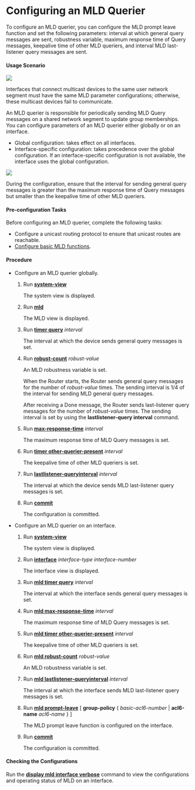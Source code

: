 Configuring an MLD Querier
==========================

To configure an MLD querier, you can configure the MLD prompt leave function and set the following parameters: interval at which general query messages are sent, robustness variable, maximum response time of Query messages, keepalive time of other MLD queriers, and interval MLD last-listener query messages are sent.

#### Usage Scenario

![](../../../../public_sys-resources/notice_3.0-en-us.png) 

Interfaces that connect multicast devices to the same user network segment must have the same MLD parameter configurations; otherwise, these multicast devices fail to communicate.

An MLD querier is responsible for periodically sending MLD Query messages on a shared network segment to update group memberships. You can configure parameters of an MLD querier either globally or on an interface.

* Global configuration: takes effect on all interfaces.
* Interface-specific configuration: takes precedence over the global configuration. If an interface-specific configuration is not available, the interface uses the global configuration.

![](../../../../public_sys-resources/note_3.0-en-us.png) 

During the configuration, ensure that the interval for sending general query messages is greater than the maximum response time of Query messages but smaller than the keepalive time of other MLD queriers.



#### Pre-configuration Tasks

Before configuring an MLD querier, complete the following tasks:

* Configure a unicast routing protocol to ensure that unicast routes are reachable.
* [Configure basic MLD functions](dc_vrp_multicast_cfg_2073.html).

#### Procedure

* Configure an MLD querier globally.
  1. Run [**system-view**](cmdqueryname=system-view)
     
     
     
     The system view is displayed.
  2. Run [**mld**](cmdqueryname=mld)
     
     
     
     The MLD view is displayed.
  3. Run [**timer query**](cmdqueryname=timer+query) *interval*
     
     
     
     The interval at which the device sends general query messages is set.
  4. Run [**robust-count**](cmdqueryname=robust-count) *robust-value*
     
     
     
     An MLD robustness variable is set.
     
     
     
     When the Router starts, the Router sends general query messages for the number of *robust-value* times. The sending interval is 1/4 of the interval for sending MLD general query messages.
     
     After receiving a Done message, the Router sends last-listener query messages for the number of *robust-value* times. The sending interval is set by using the **lastlistener-query interval** command.
  5. Run [**max-response-time**](cmdqueryname=max-response-time) *interval*
     
     
     
     The maximum response time of MLD Query messages is set.
  6. Run [**timer other-querier-present**](cmdqueryname=timer+other-querier-present) *interval*
     
     
     
     The keepalive time of other MLD queriers is set.
  7. Run [**lastlistener-queryinterval**](cmdqueryname=lastlistener-queryinterval) *interval*
     
     
     
     The interval at which the device sends MLD last-listener query messages is set.
  8. Run [**commit**](cmdqueryname=commit)
     
     
     
     The configuration is committed.
* Configure an MLD querier on an interface.
  1. Run [**system-view**](cmdqueryname=system-view)
     
     
     
     The system view is displayed.
  2. Run [**interface**](cmdqueryname=interface) *interface-type* *interface-number*
     
     
     
     The interface view is displayed.
  3. Run [**mld timer query**](cmdqueryname=mld+timer+query) *interval*
     
     
     
     The interval at which the interface sends general query messages is set.
  4. Run [**mld max-response-time**](cmdqueryname=mld+max-response-time) *interval*
     
     
     
     The maximum response time of MLD Query messages is set.
  5. Run [**mld timer other-querier-present**](cmdqueryname=mld+timer+other-querier-present) *interval*
     
     
     
     The keepalive time of other MLD queriers is set.
  6. Run [**mld robust-count**](cmdqueryname=mld+robust-count) *robust-value*
     
     
     
     An MLD robustness variable is set.
  7. Run [**mld lastlistener-queryinterval**](cmdqueryname=mld+lastlistener-queryinterval) *interval*
     
     
     
     The interval at which the interface sends MLD last-listener query messages is set.
  8. Run [**mld prompt-leave**](cmdqueryname=mld+prompt-leave) [ **group-policy** { *basic-acl6-number* | **acl6-name** *acl6-name* } ]
     
     
     
     The MLD prompt leave function is configured on the interface.
  9. Run [**commit**](cmdqueryname=commit)
     
     
     
     The configuration is committed.

#### Checking the Configurations

Run the [**display mld interface verbose**](cmdqueryname=display+mld+interface+verbose) command to view the configurations and operating status of MLD on an interface.